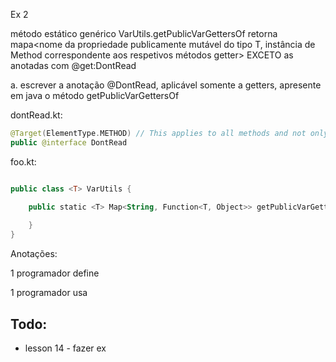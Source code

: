 Ex 2

método estático genérico VarUtils.getPublicVarGettersOf
retorna mapa<nome da propriedade publicamente mutável do tipo T, instância de Method correspondente aos respetivos métodos getter>
EXCETO as anotadas com @get:DontRead 

a. escrever a anotação @DontRead, aplicável somente a getters, apresente em java o método getPublicVarGettersOf

dontRead.kt:
```kotlin
@Target(ElementType.METHOD) // This applies to all methods and not only getters.
public @interface DontRead
```

foo.kt:
```kotlin

public class <T> VarUtils {

    public static <T> Map<String, Function<T, Object>> getPublicVarGettersOf(Class<T> clazz) {
        
    }
}
```
Anotações:

1 programador define

1 programador usa


## Todo:
- lesson 14 - fazer ex